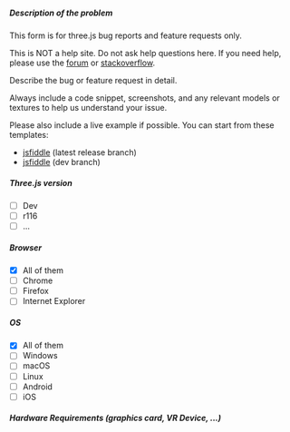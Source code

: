 ##### Description of the problem

This form is for three.js bug reports and feature requests only.

This is NOT a help site. Do not ask help questions here.
If you need help, please use the [forum](https://discourse.threejs.org/) or [stackoverflow](http://stackoverflow.com/questions/tagged/three.js).

Describe the bug or feature request in detail.

Always include a code snippet, screenshots, and any relevant models or textures to help us understand your issue.

Please also include a live example if possible. You can start from these templates:

* [jsfiddle](https://jsfiddle.net/hyok6tvj/) (latest release branch)
* [jsfiddle](https://jsfiddle.net/c5m1kazu/) (dev branch)

##### Three.js version

- [ ] Dev
- [ ] r116
- [ ] ...

##### Browser

- [x] All of them
- [ ] Chrome
- [ ] Firefox
- [ ] Internet Explorer

##### OS

- [x] All of them
- [ ] Windows
- [ ] macOS
- [ ] Linux
- [ ] Android
- [ ] iOS

##### Hardware Requirements (graphics card, VR Device, ...)
